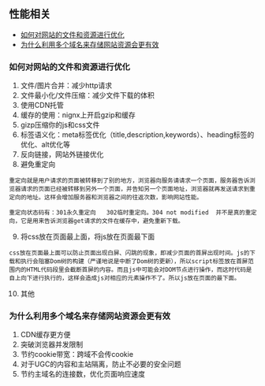 ## 性能相关

- [如何对网站的文件和资源进行优化](#如何对网站的文件和资源进行优化)
- [为什么利用多个域名来存储网站资源会更有效](为什么利用多个域名来存储网站资源会更有效)

### 如何对网站的文件和资源进行优化
1. 文件/图片合并：减少http请求
2. 文件最小化/文件压缩：减少文件下载的体积
3. 使用CDN托管
4. 缓存的使用：nignx上开启gzip和缓存
5. gizp压缩你的js和css文件
6. 标签语义化：meta标签优化（title,description,keywords）、heading标签的优化、alt优化等
7. 反向链接，网站外链接优化
8. 避免重定向
<span>

    重定向就是用户请求的页面被转移到了别的地方，浏览器向服务请请求一个页面，服务器告诉浏览器请求的页面已经被转移到另外一个页面，并告知另一个页面地址，浏览器就再发送请求到重定向的地址。这样会增加服务器和浏览器之间的往返次数，影响网站性能。

    重定向状态码有：301永久重定向   302临时重定向。304 not modified  并不是真的重定向，它是用来告诉浏览器get请求的文件在缓存中，避免重新下载。
</span>

9. 将css放在页面最上面，将js放在页面最下面
<span>

    css放在页面最上面可以防止页面出现白屏、闪跳的现象，即减少页面的首屏出现时间。js的下载和执行会阻塞Dom树的构建（严谨地说是中断了Dom树的更新），所以script标签放在首屏范围内的HTML代码段里会截断首屏的内容。而且js中可能会对DOM节点进行操作，而这时代码是自上向下进行执行的，这样会造成js对相应的元素操作不了。所以js放在页面的最下面。
</span>

10. 其他


### 为什么利用多个域名来存储网站资源会更有效
1. CDN缓存更方便
2. 突破浏览器并发限制
3. 节约cookie带宽：跨域不会传cookie
4. 对于UGC的内容和主站隔离，防止不必要的安全问题
5. 节约主域名的连接数，优化页面响应速度
